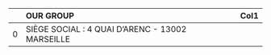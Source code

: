 |    | OUR GROUP                                       | Col1   |
|---:|:------------------------------------------------|:-------|
|  0 | SIÈGE SOCIAL : 4 QUAI D’ARENC - 13002 MARSEILLE |        |
